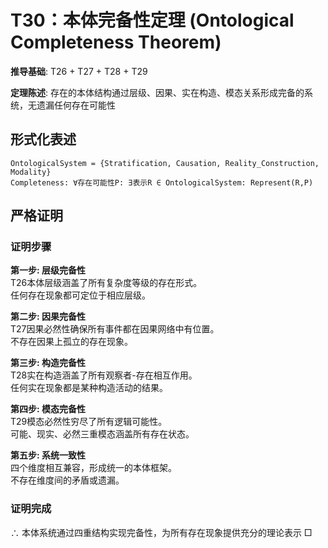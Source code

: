 # T30：本体完备性定理 (Ontological Completeness Theorem)  

**推导基础**: T26 + T27 + T28 + T29  

**定理陈述**: 存在的本体结构通过层级、因果、实在构造、模态关系形成完备的系统，无遗漏任何存在可能性  

## 形式化表述  
```  
OntologicalSystem = {Stratification, Causation, Reality_Construction, Modality}  
Completeness: ∀存在可能性P: ∃表示R ∈ OntologicalSystem: Represent(R,P)  
```  

## 严格证明  

### 证明步骤  

**第一步: 层级完备性**  
T26本体层级涵盖了所有复杂度等级的存在形式。  
任何存在现象都可定位于相应层级。  

**第二步: 因果完备性**  
T27因果必然性确保所有事件都在因果网络中有位置。  
不存在因果上孤立的存在现象。  

**第三步: 构造完备性**  
T28实在构造涵盖了所有观察者-存在相互作用。  
任何实在现象都是某种构造活动的结果。  

**第四步: 模态完备性**  
T29模态必然性穷尽了所有逻辑可能性。  
可能、现实、必然三重模态涵盖所有存在状态。  

**第五步: 系统一致性**  
四个维度相互兼容，形成统一的本体框架。  
不存在维度间的矛盾或遗漏。  

### 证明完成  
∴ 本体系统通过四重结构实现完备性，为所有存在现象提供充分的理论表示 □  